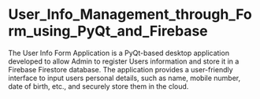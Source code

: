 # User_Info_Management_through_Form_using_PyQt_and_Firebase
The User Info Form Application is a PyQt-based desktop application developed to allow Admin to register Users information and store it in a Firebase Firestore database. The application provides a user-friendly interface to input users personal details, such as name, mobile number, date of birth, etc., and securely store them in the cloud.
